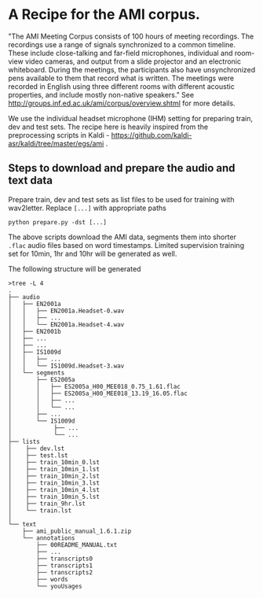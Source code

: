 # A Recipe for the AMI corpus.

"The AMI Meeting Corpus consists of 100 hours of meeting recordings. The recordings use a range of signals synchronized to a common timeline. These include close-talking and far-field microphones, individual and room-view video cameras, and output from a slide projector and an electronic whiteboard. During the meetings, the participants also have unsynchronized pens available to them that record what is written. The meetings were recorded in English using three different rooms with different acoustic properties, and include mostly non-native speakers." See http://groups.inf.ed.ac.uk/ami/corpus/overview.shtml for more details.

We use the individual headset microphone (IHM) setting for preparing train, dev and test sets. The recipe here is heavily inspired from the preprocessing scripts in Kaldi - https://github.com/kaldi-asr/kaldi/tree/master/egs/ami .

## Steps to download and prepare the audio and text data

Prepare train, dev and test sets as list files to be used for training with wav2letter.  Replace `[...]` with appropriate paths

```
python prepare.py -dst [...]
```

The above scripts download the AMI data, segments them into shorter `.flac` audio files based on word timestamps. Limited supervision training set for 10min, 1hr and 10hr will be generated as well.

The following structure will be generated
```
>tree -L 4
.
├── audio
│   ├── EN2001a
│   │   ├── EN2001a.Headset-0.wav
│   │   ├── ...
│   │   └── EN2001a.Headset-4.wav
│   ├── EN2001b
│   ├── ...
│   ├── ...
│   ├── IS1009d
│   │   ├── ...
│   │   └── IS1009d.Headset-3.wav
│   └── segments
│       ├── ES2005a
│       │   ├── ES2005a_H00_MEE018_0.75_1.61.flac
│       │   ├── ES2005a_H00_MEE018_13.19_16.05.flac
│       │   ├── ...
│       │   └── ...
│       ├── ...
│       └── IS1009d
│            ├── ...
│            └── ...
├── lists
│    ├── dev.lst
│    ├── test.lst
│    ├── train_10min_0.lst
│    ├── train_10min_1.lst
│    ├── train_10min_2.lst
│    ├── train_10min_3.lst
│    ├── train_10min_4.lst
│    ├── train_10min_5.lst
│    ├── train_9hr.lst
│    └── train.lst
│
└── text
    ├── ami_public_manual_1.6.1.zip
    └── annotations
        ├── 00README_MANUAL.txt
        ├── ...
        ├── transcripts0
        ├── transcripts1
        ├── transcripts2
        ├── words
        └── youUsages
```
